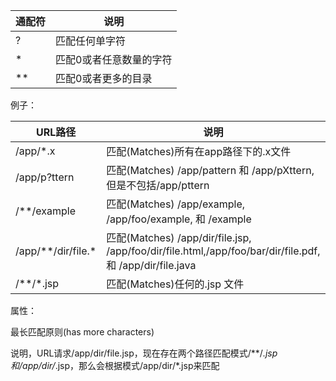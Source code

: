 

| 通配符 | 说明 |
| - | - |
| ? | 匹配任何单字符 |
| \* | 匹配0或者任意数量的字符 |
| \*\* | 匹配0或者更多的目录 |


例子：

| URL路径 | 说明 |
| - | - |
| /app/\*.x | 匹配(Matches)所有在app路径下的.x文件 |
| /app/p?ttern | 匹配(Matches) /app/pattern 和 /app/pXttern,但是不包括/app/pttern |
| /\*\*/example | 匹配(Matches) /app/example, /app/foo/example, 和 /example |
| /app/\*\*/dir/file.\* | 匹配(Matches) /app/dir/file.jsp, /app/foo/dir/file.html,/app/foo/bar/dir/file.pdf, 和 /app/dir/file.java |
| /\*\*/\*.jsp | 匹配(Matches)任何的.jsp 文件 |


属性：

最长匹配原则(has more characters)

说明，URL请求/app/dir/file.jsp，现在存在两个路径匹配模式/**/*.jsp和/app/dir/*.jsp，那么会根据模式/app/dir/*.jsp来匹配